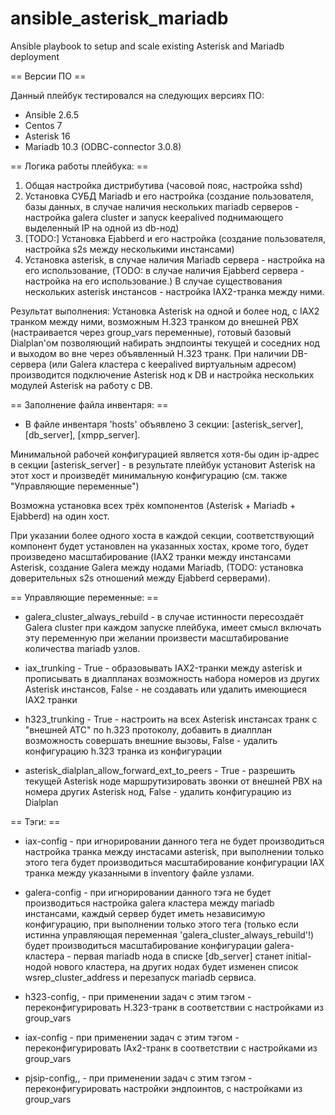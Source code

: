 # ansible_asterisk_mariadb
Ansible playbook to setup and scale existing Asterisk and Mariadb deployment

== Версии ПО ==

Данный плейбук тестировался на следующих версиях ПО:

* Ansible 2.6.5
* Centos 7
* Asterisk 16
* Mariadb 10.3 (ODBC-connector 3.0.8)

== Логика работы плейбука: ==

1. Общая настройка дистрибутива (часовой пояс, настройка sshd)
2. Установка СУБД Mariadb и его настройка (создание пользователя, базы данных, в случае наличия нескольких mariadb
серверов - настройка galera cluster и запуск keepalived поднимающего выделенный IP на одной из db-нод)
3. [TODO:] Установка Ejabberd и его настройка (создание пользователя, настройка s2s между несколькими инстансами)
4. Установка asterisk, в случае наличия Mariadb сервера - настройка на его использование, (TODO: в случае наличия
Ejabberd сервера - настройка на его использование.) В случае существования нескольких asterisk инстансов - настройка
IAX2-транка между ними.

Результат выполнения: Установка Asterisk на одной и более нод, с IAX2 транком между ними, возможным H.323 транком до внешней PBX (настраивается через group_vars переменные), готовый базовый Dialplan'ом позволяющий набирать эндпоинты текущей и соседних нод и выходом во вне через объявленный H.323 транк.
При наличии DB-сервера (или Galera кластера с keepalived виртуальным адресом) производится подключение Asterisk нод к DB и настройка нескольких модулей Asterisk на работу с DB.

== Заполнение файла инвентаря: ==

* В файле инвентаря 'hosts' объявлено 3 секции: [asterisk_server], [db_server], [xmpp_server].

Минимальной рабочей конфигурацией является хотя-бы один ip-адрес в секции [asterisk_server] - в результате плейбук
установит Asterisk на этот хост и произведёт минимальную конфигурацию (см. также "Управляющие переменные")

Возможна установка всех трёх компонентов (Asterisk + Mariadb + Ejabberd) на один хост.

При указании более одного хоста в каждой секции, соответствующий компонент будет установлен на указанных хостах,
кроме того, будет произведено масштабирование (IAX2 транки между инстансами Asterisk, создание Galera между нодами Mariadb,
(TODO: установка доверительных s2s отношений между Ejabberd серверами).

== Управляющие переменные: ==

* galera_cluster_always_rebuild - в случае истинности пересоздаёт Galera cluster при каждом запуске плейбука,
имеет смысл включать эту переменную при желании произвести масштабирование количества mariadb узлов.

* iax_trunking - True - образовывать IAX2-транки между asterisk и прописывать в диалпланах возможность набора номеров
из других Asterisk инстансов, False - не создавать или удалить имеющиеся IAX2 транки

* h323_trunking - True - настроить на всех Asterisk инстансах транк с "внешней АТС" по h.323 протоколу, добавить в
диалплан возможность совершать внешние вызовы, False - удалить конфигурацию h.323 транка из конфигурации

* asterisk_dialplan_allow_forward_ext_to_peers - True - разрешить текущей Asterisk ноде маршрутизировать звонки от внешней PBX
на номера других Asterisk нод, False - удалить конфигурацию из Dialplan

== Тэги: ==

* iax-config - при игнорировании данного тега не будет производиться настройка транка между
инстасами asterisk, при выполнении только этого тега будет производиться масштабирование конфигурации
IAX транка между указанными в inventory файле узлами.

* galera-config - при игнорировании данного тэга не будет производиться настройка galera кластера между mariadb инстансами,
каждый сервер будет иметь независимую конфигурацию, при выполнении только этого тега (только если истинна управляющая
переменная 'galera_cluster_always_rebuild'!) будет производиться масштабирование
конфигурации galera-кластера - первая mariadb нода в списке [db_server] станет initial-нодой нового кластера, на других
нодах будет изменен список wsrep_cluster_address и перезапуск mariadb сервиса.

* h323-config, - при применении задач с этим тэгом - переконфигурировать H.323-транк в соответствии с настройками из group_vars

* iax-config - при применении задач с этим тэгом - переконфигурировать IAx2-транк в соответствии с настройками из group_vars

* pjsip-config,, - при применении задач с этим тэгом - переконфигурировать настройки эндпоинтов, с настройками из group_vars
